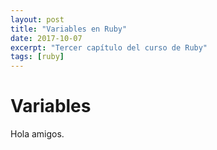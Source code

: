 ```yaml
---
layout: post
title: "Variables en Ruby"
date: 2017-10-07
excerpt: "Tercer capítulo del curso de Ruby"
tags: [ruby]
---
```


# Variables

Hola amigos.
